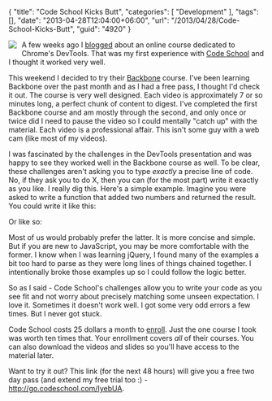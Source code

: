 {
	"title": "Code School Kicks Butt",
	"categories": [
		"Development"
	],
	"tags": [],
	"date": "2013-04-28T12:04:00+06:00",
	"url": "/2013/04/28/Code-School-Kicks-Butt",
	"guid": "4920"
}

<img src="http://www.raymondcamden.com/images/Screenshot_4_28_13_10_31_AM.png" style="float:left;margin-right:10px;margin-bottom:10px" /> A few weeks ago I <a href="http://www.raymondcamden.com/index.cfm/2013/3/21/New-online-material-for-Chrome-DevTools">blogged</a> about an online course dedicated to Chrome's DevTools. That was my first experience with <a href="http://www.codeschool.com">Code School</a> and I thought it worked very well.
<!--more-->
This weekend I decided to try their <a href="http://www.codeschool.com/paths/javascript#backbone-js">Backbone</a> course. I've been learning Backbone over the past month and as I had a free pass, I thought I'd check it out. The course is very well designed. Each video is approximately 7 or so minutes long, a perfect chunk of content to digest. I've completed the first Backbone course and am mostly through the second, and only once or twice did I need to pause the video so I could mentally "catch up" with the material. Each video is a professional affair. This isn't some guy with a web cam (like most of my videos). 

I was fascinated by the challenges in the DevTools presentation and was happy to see they worked well in the Backbone course as well. To be clear, these challenges aren't asking you to type <i>exactly</i> a precise line of code. No, if they ask you to do X, then you can (for the most part) write it exactly as you like. I really dig this. Here's a simple example. Imagine you were asked to write a function that added two numbers and returned the result. You could write it like this:

<script src="https://gist.github.com/cfjedimaster/5477191.js"></script>

Or like so:

<script src="https://gist.github.com/cfjedimaster/5477192.js"></script>

Most of us would probably prefer the latter. It is more concise and simple. But if you are new to JavaScript, you may be more comfortable with the former. I know when I was learning jQuery, I found many of the examples a bit too hard to parse as they were long lines of things chained together. I intentionally broke those examples up so I could follow the logic better.

So as I said - Code School's challenges allow you to write your code as you see fit and not worry about precisely matching some unseen expectation. I love it. Sometimes it doesn't work well. I got some very odd errors a few times. But I never got stuck. 

Code School costs 25 dollars a month to <a href="http://www.codeschool.com/enroll">enroll</a>. Just the one course I took was worth ten times that. Your enrollment covers <i>all</i> of their courses. You can also download the videos and slides so you'll have access to the material later.

Want to try it out? This link (for the next 48 hours) will give you a free two day pass (and extend my free trial too :) - <a href="http://go.codeschool.com/IyebUA">http://go.codeschool.com/IyebUA</a>.